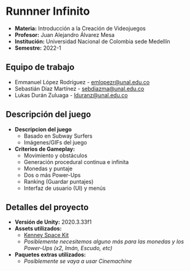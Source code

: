 # Runnner Infinito
- **Materia:** Introducción a la Creación de Videojuegos
- **Profesor:** Juan Alejandro Álvarez Mesa
- **Institución:** Universidad Nacional de Colombia sede Medellín
- **Semestre:** 2022-1

## Equipo de trabajo
- Emmanuel López Rodríguez - [emlopezr@unal.edu.co](mailto:emlopezr@unal.edu.co)
- Sebastián Díaz Martínez - [sebdiazma@unal.edu.co](mailto:sebdiazma@unal.edu.co)
- Lukas Durán Zuluaga - [lduranz@unal.edu.co](mailto:lduranz@unal.edu.co)

## Descripción del juego
- **Descripcion del juego**
  - Basado en Subway Surfers
  - Imágenes/GIFs del juego
- **Criterios de Gameplay:**
  - Movimiento y obstáculos
  - Generación procedural continua e infinita
  - Monedas y puntaje
  - Dos o más Power-Ups
  - Ranking (Guardar puntajes)
  - Interfaz de usuario (UI) y menús

## Detalles del proyecto
- **Versión de Unity:** 2020.3.33f1
- **Assets utilizados:**
  - [Kenney Space Kit](https://www.kenney.nl/assets/space-kit)
  - *Posiblemente necesitemos alguno más para las monedas y los Power-Ups (x2, Imán, Escudo, etc)*
- **Paquetes extras utilizados:**
  - *Posiblemente se vaya a usar Cinemachine*
